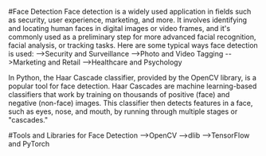 #Face Detection
Face detection is a widely used application in fields such as security, user experience, marketing, and more. It involves identifying and locating human faces in digital images or video frames, and it's commonly used as a preliminary step for more advanced facial recognition, facial analysis, or tracking tasks. 
Here are some typical ways face detection is used:
-->Security and Surveillance
-->Photo and Video Tagging
-->Marketing and Retail
-->Healthcare and Psychology

In Python, the Haar Cascade classifier, provided by the OpenCV library, is a popular tool for face detection. Haar Cascades are machine learning-based classifiers that work by training on thousands of positive (face) and negative (non-face) images. This classifier then detects features in a face, such as eyes, nose, and mouth, by running through multiple stages or "cascades."

#Tools and Libraries for Face Detection
-->OpenCV
-->dlib
-->TensorFlow and PyTorch

